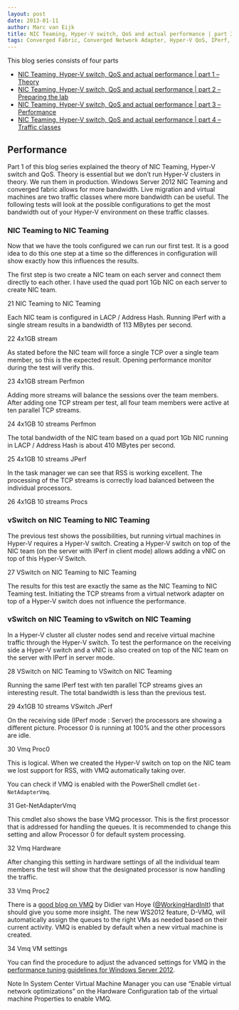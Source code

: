 ```yaml
---
layout: post
date: 2013-01-11
author: Marc van Eijk
title: NIC Teaming, Hyper-V switch, QoS and actual performance | part 3 – Performance
tags: Converged Fabric, Converged Network Adapter, Hyper-V QoS, IPerf, JPerf, LBFO, Marc van Eijk, Network performance, Network throughput, Networking, NIC teaming, NTttcp, Perfmon, Performance monitor, Powershell, QoS, RSS, TCP Stream, tNIC, VMQ, vNIC, Windows Server 2012
---
```

This blog series consists of four parts

- [NIC Teaming, Hyper-V switch, QoS and actual performance | part 1 – Theory](/2013/08/28/bmd1)
- [NIC Teaming, Hyper-V switch, QoS and actual performance | part 2 – Preparing the lab](/2013/08/30/bmd2)
- [NIC Teaming, Hyper-V switch, QoS and actual performance | part 3 – Performance](/2013/09/22/bmd3)
- [NIC Teaming, Hyper-V switch, QoS and actual performance | part 4 – Traffic classes](/2013/10/05/bmd4)

## Performance

Part 1 of this blog series explained the theory of NIC Teaming, Hyper-V switch and QoS. Theory is essential but we don’t run Hyper-V clusters in theory. We run them in production. Windows Server 2012 NIC Teaming and converged fabric allows for more bandwidth. Live migration and virtual machines are two traffic classes where more bandwidth can be useful. The following tests will look at the possible configurations to get the most bandwidth out of your Hyper-V environment on these traffic classes.

### NIC Teaming to NIC Teaming

Now that we have the tools configured we can run our first test. It is a good idea to do this one step at a time so the differences in configuration will show exactly how this influences the results.

The first step is two create a NIC team on each server and connect them directly to each other. I have used the quad port 1Gb NIC on each server to create NIC team.

21 NIC Teaming to NIC Teaming

Each NIC team is configured in LACP / Address Hash. Running IPerf with a single stream results in a bandwidth of 113 MBytes per second.

22 4x1GB stream

As stated before the NIC team will force a single TCP over a single team member, so this is the expected result. Opening performance monitor during the test will verify this.

23 4x1GB stream Perfmon

Adding more streams will balance the sessions over the team members. After adding one TCP stream per test, all four team members were active at ten parallel TCP streams.

24 4x1GB 10 streams Perfmon

The total bandwidth of the NIC team based on a quad port 1Gb NIC running in LACP / Address Hash is about 410 MBytes per second.

25 4x1GB 10 streams JPerf

In the task manager we can see that RSS is working excellent. The processing of the TCP streams is correctly load balanced between the individual processors.

26 4x1GB 10 streams Procs

### vSwitch on NIC Teaming to NIC Teaming

The previous test shows the possibilities, but running virtual machines in Hyper-V requires a Hyper-V switch. Creating a Hyper-V switch on top of the NIC team (on the server with IPerf in client mode) allows adding a vNIC on top of this Hyper-V Switch.

27 VSwitch on NIC Teaming to NIC Teaming

The results for this test are exactly the same as the NIC Teaming to NIC Teaming test. Initiating the TCP streams from a virtual network adapter on top of a Hyper-V switch does not influence the performance.

### vSwitch on NIC Teaming to vSwitch on NIC Teaming

In a Hyper-V cluster all cluster nodes send and receive virtual machine traffic through the Hyper-V switch. To test the performance on the receiving side a Hyper-V switch and a vNIC is also created on top of the NIC team on the server with IPerf in server mode.

28 VSwitch on NIC Teaming to VSwitch on NIC Teaming

Running the same IPerf test with ten parallel TCP streams gives an interesting result. The total bandwidth is less than the previous test.

29 4x1GB 10 streams VSwitch JPerf

On the receiving side (IPerf mode : Server) the processors are showing a different picture. Processor 0 is running at 100% and the other processors are idle.

30 Vmq Proc0

This is logical. When we created the Hyper-V switch on top on the NIC team we lost support for RSS, with VMQ automatically taking over.

You can check if VMQ is enabled with the PowerShell cmdlet `Get-NetAdapterVmq`.

31 Get-NetAdapterVmq

This cmdlet also shows the base VMQ processor. This is the first processor that is addressed for handling the queues. It is recommended to change this setting and allow Processor 0 for default system processing.

32 Vmq Hardware

After changing this setting in hardware settings of all the individual team members the test will show that the designated processor is now handling the traffic.

33 Vmq Proc2

There is a [good blog on VMQ](http://workinghardinit.wordpress.com/2012/02/16/dmvq-in-windows-8-hyper-v/) by Didier van Hoye ([@WorkingHardInIt](http://twitter.com/WorkingHardInIT)) that should give you some more insight. The new WS2012 feature, D-VMQ, will automatically assign the queues to the right VMs as needed based on their current activity. VMQ is enabled by default when a new virtual machine is created.

34 Vmq VM settings

You can find the procedure to adjust the advanced settings for VMQ in the [performance tuning guidelines for Windows Server 2012](http://msdn.microsoft.com/en-us/library/windows/hardware/jj248719.aspx).

Note In System Center Virtual Machine Manager you can use “Enable virtual network optimizations” on the Hardware Configuration tab of the virtual machine Properties to enable VMQ.
